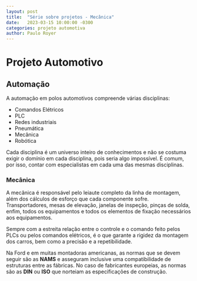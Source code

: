 ```yaml
---
layout: post
title:  "Série sobre projetos - Mecânica"
date:   2023-03-15 10:00:00 -0300
categories: projeto automotiva
author: Paulo Royer
---
```

# Projeto Automotivo

## Automação

A automação em polos automotivos compreende várias disciplinas:

- Comandos Elétricos
- PLC
- Redes industriais
- Pneumática
- Mecânica
- Robótica

Cada disciplina é um universo inteiro de conhecimentos e não se costuma exigir o domínio em cada disciplina, pois seria algo impossível. É comum, por isso, contar com especialistas em cada uma das mesmas disciplinas.

### Mecânica

A mecânica é responsável pelo leiaute completo da linha de montagem, além dos cálculos de esforço que cada componente sofre. Transportadores, mesas de elevação, janelas de inspeção, pinças de solda, enfim, todos os equipamentos e todos os elementos de fixação necessários aos equipamentos.

Sempre com a estreita relação entre o controle e o comando feito pelos PLCs ou pelos comandos elétricos, é o que garante a rigidez da montagem dos carros, bem como a precisão e a repetibilidade.

Na Ford e em muitas montadoras americanas, as normas que se devem seguir são as ********NAMS******** e asseguram inclusive uma compatibilidade de estruturas entre as fábricas. No caso de fabricantes europeias, as normas são as ******DIN****** ou **ISO** que norteiam as especificações de construção.
